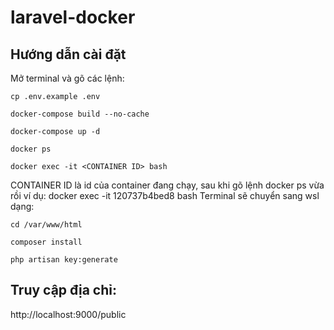 # laravel-docker

## Hướng dẫn cài đặt

Mở terminal và gõ các lệnh:

```shell
cp .env.example .env
```

```shell
docker-compose build --no-cache
```

```shell
docker-compose up -d
```

```shell
docker ps
```

```shell
docker exec -it <CONTAINER ID> bash
```

CONTAINER ID là id của container đang chạy, sau khi gõ lệnh docker ps vừa rồi
ví dụ: docker exec -it 120737b4bed8 bash
Terminal sẽ chuyển sang wsl dạng:

```shell
cd /var/www/html
```

```shell
composer install
```

```shell
php artisan key:generate
```

## Truy cập địa chỉ:

http://localhost:9000/public

<!-- docker-compose exec app php artisan key:generate -->

